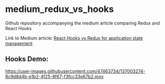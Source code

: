 # medium_redux_vs_hooks
Github repository accompanying the medium article comparing Redux and React Hooks

Link to Medium article: <a href="https://ankittrehan2000.medium.com/react-hooks-vs-redux-for-application-state-management-3c6d2f2e138">React Hooks vs Redux for application state management</a>

## Hooks Demo:

https://user-images.githubusercontent.com/47463734/137003274-8c9d8d4b-e1b2-4f25-8f67-f3fcc33e67b2.mov

